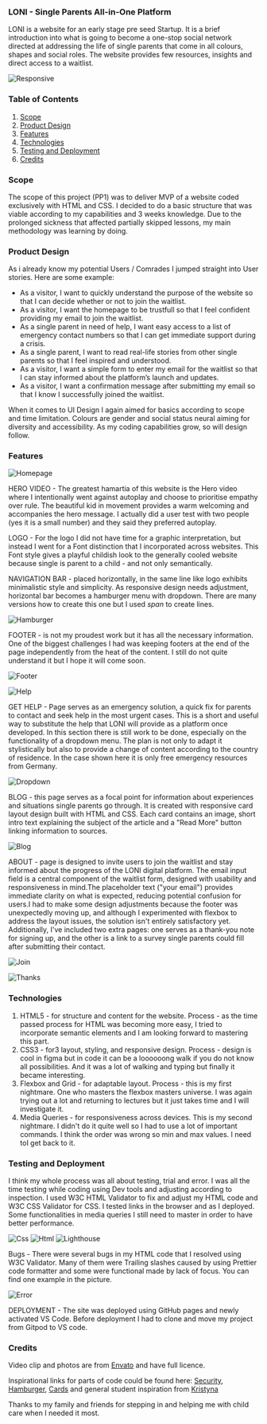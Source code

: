 ### LONI - Single Parents All-in-One Platform

LONI is a website for an early stage pre seed Startup. It is a brief introduction into what is going to become a one-stop social network directed at addressing the life of single parents that come in all colours, shapes and social roles. The website provides few resources, insights and direct access to a waitlist.

![Responsive](documentation/amiresponsive.png)

### Table of Contents

1. [Scope](#scope) 
2. [Product Design](#product-design)
3. [Features](#features)
4. [Technologies](#technologies)
5. [Testing and Deployment](#testing-and-deployment) 
7. [Credits](#credits)

### Scope
The scope of this project (PP1) was to deliver MVP of a website coded exclusively with HTML and CSS. I decided to do a basic structure that was viable according to my capabilities and 3 weeks knowledge. Due to the prolonged sickness that affected partially skipped lessons, my main methodology was learning by doing. 

### Product Design

As i already know my potential Users /  Comrades I jumped straight into User stories. Here are some example:
- As a visitor, I want to quickly understand the purpose of the website so that I can decide whether or not to join the waitlist.
- As a visitor, I want the homepage to be trustfull  so that I feel confident providing my email to join the waitlist.
- As a single parent in need of help, I want easy access to a list of emergency contact numbers so that I can get immediate support during a crisis.
- As a single parent, I want to read real-life stories from other single parents so that I feel inspired and understood.
- As a visitor, I want a simple form to enter my email for the waitlist so that I can stay informed about the platform’s launch and updates.
- As a visitor, I want a confirmation message after submitting my email so that I know I successfully joined the waitlist.


When it comes to UI Design I again aimed for basics according to scope and time limitation. Colours are gender and social status neural aiming for diversity and accessibility. As my coding capabilities grow, so will design follow.

### Features

![Homepage](documentation/homepg.png)

HERO VIDEO - The greatest hamartia of this website is the Hero video where I intentionally went against autoplay and choose to prioritise empathy over rule. The beautiful kid in movement provides a warm welcoming and accompanies the hero message. I actually did a user test with two people (yes it is a small number) and they said they preferred autoplay.
 
LOGO - For the logo I did not have time for a graphic interpretation, but instead I went for a Font  distinction that I incorporated across websites. This Font style gives a playful childish look to the generally cooled website because single is parent  to a child - and not only semantically.

NAVIGATION BAR - placed horizontally, in the same line like logo exhibits minimalistic style and simplicity. As responsive design needs adjustment, horizontal bar becomes a hamburger menu with dropdown. There are many versions how to create this one but I used *span* to create lines.

![Hamburger](documentation/hamburger.png)

FOOTER - is not my proudest work but it has all the necessary information. One of the biggest challenges I had was keeping footers at the end of the page independently from the heat of the content. I still do not quite understand it but I hope it will come soon.

![Footer](documentation/footer.png)

![Help](documentation/gethelp.png)

GET HELP -  Page serves as an emergency  solution, a quick fix for parents to contact and seek help in the most urgent cases. This is a short and useful way to substitute the help that LONI will provide as a platform once developed. In this section there is still work to be done, especially on the functionality of a dropdown menu. The plan is not only to adapt it stylistically but also to provide a change of content according to the country of residence. In the case shown here it is only free emergency resources from Germany.

![Dropdown](documentation/dropdown.png)

BLOG - this page serves as a focal point for information about experiences and situations single parents go through. It is created with responsive card layout design built with HTML and CSS. Each card contains an image, short intro text explaining the subject of the article and a "Read More" button linking information to sources.

![Blog](documentation/cards.png)

ABOUT - page is designed to invite users to join the waitlist and stay informed about the progress of the LONI digital platform. The email input field is a central component of the waitlist form, designed with usability and responsiveness in mind.The placeholder text ("your email") provides immediate clarity on what is expected, reducing potential confusion for users.I had to make some design adjustments because the footer was unexpectedly moving up, and although I experimented with flexbox to address the layout issues, the solution isn't entirely satisfactory yet. Additionally, I've included two extra pages: one serves as a thank-you note for signing up, and the other is a link to a survey single parents could fill after submitting their contact.

![Join](documentation/join.png)

![Thanks](documentation/thanks.png)


### Technologies
1. HTML5 - for structure and content for the website.
Process - as the time passed process for HTML was becoming more easy, I tried to incorporate semantic elements and I am looking forward to mastering this part.
2. CSS3 - for3 layout, styling, and responsive design.
Process - design is cool in figma but in code it can be a loooooong walk if you do not know all possibilities. And it was a lot of walking and typing but finally it became interesting.
3. Flexbox and Grid - for adaptable layout. Process - this is my first nightmare. One who masters the flexbox masters universe. I was again trying out a lot and returning to lectures but it just takes time and I will investigate it.
4. Media Queries - for responsiveness across devices. This is my second nightmare. I didn't do it quite well so I had to use a lot of important commands. I think the order was wrong so min and max values. I need toI get back to it.


### Testing and Deployment

I think my whole process was all about testing, trial and error. I was all the time testing while coding using Dev tools and adjusting according to inspection. I used W3C HTML Validator to fix and adjust my HTML code and W3C CSS Validator for CSS. I tested links in the browser and as I deployed. Some functionalities in media queries I still need to master in order to have better performance. 

![Css](documentation/css.png)
![Html](documentation/validated.png)
![Lighthouse](documentation/lighthouse.png)

Bugs - There were several bugs in my HTML code that I resolved using W3C Validator. Many of them were Trailing slashes caused by using Prettier code formatter and some were functional made by lack of focus. You can find one example in the picture. 

![Error](documentation/error.png)

DEPLOYMENT - The site was deployed using GitHub pages and newly activated VS Code. Before deployment I had to clone and move my project from Gitpod to VS code.

### Credits

Video clip and photos are from [Envato](https://elements.envato.com/) and have full licence. 

Inspirational links for parts of code could be found here: [Security](https://stackoverflow.com/questions/50709625/link-with-target-blank-and-rel-noopener-noreferrer-still-vulnerable), [Hamburger](https://medium.com/@mateus2050/hamburguer-menu-html-and-css-only-c06364fa9bfd), [Cards](https://www.w3schools.com/howto/howto_css_cards.asp) and general student inspiration from [Kristyna](https://github.com/Cushione/dapper-hill-dog-boutique/tree/main)

Thanks to my family and friends for stepping in and helping me with child care when I needed it most.




